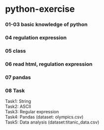 # python-exercise
### 01-03 basic knowledge of python  
### 04 regulation expression  
### 05 class  
### 06 read html, regulation expression  
### 07 pandas  
### 08 Task
Task1: String  
Task2: ASCII  
Task3: Regular expression  
Task4: Pandas (dataset: olympics.csv)  
Task5: Data analysis (dataset:titanic_data.csv)
